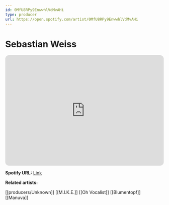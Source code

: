 ```yaml
---
id: 0MfU8RPy9EnwwhlVdMvAHi
type: producer
url: https://open.spotify.com/artist/0MfU8RPy9EnwwhlVdMvAHi
---
```

# Sebastian Weiss

<iframe style="border-radius:12px" src="https://open.spotify.com/embed/artist/0MfU8RPy9EnwwhlVdMvAHi" width="100%" height="352" frameBorder="0" allowfullscreen="" allow="autoplay; clipboard-write; encrypted-media; fullscreen; picture-in-picture" loading="lazy"></iframe>

**Spotify URL:** [Link](https://open.spotify.com/artist/0MfU8RPy9EnwwhlVdMvAHi)

**Related artists:**

[[producers/Unknown]]
[[M.I.K.E.]]
[[Oh Vocalist]]
[[Blumentopf]]
[[Manuva]]
